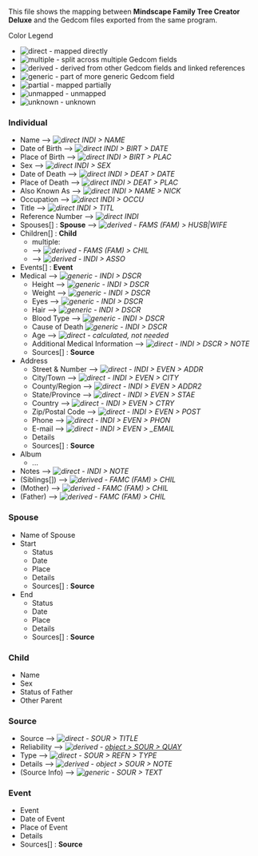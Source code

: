 This file shows the mapping between **Mindscape Family Tree Creator Deluxe** and the Gedcom files exported from the same program.

Color Legend
- ![direct](https://placehold.it/10/00ff00?text=+) - mapped directly
- ![multiple](https://placehold.it/10/ccff11?text=+) - split across multiple Gedcom fields
- ![derived](https://placehold.it/10/ccff11?text=+) - derived from other Gedcom fields and linked references
- ![generic](https://placehold.it/10/ffff00?text=+) - part of more generic Gedcom field
- ![partial](https://placehold.it/10/ffaa00?text=+) - mapped partially
- ![unmapped](https://placehold.it/10/ff0000?text=+) - unmapped
- ![unknown](https://placehold.it/10/00ffff?text=+) - unknown

### Individual

- Name --> *![direct](https://placehold.it/10/00ff00?text=+) INDI > NAME*
- Date of Birth --> *![direct](https://placehold.it/10/00ff00?text=+) INDI > BIRT > DATE*
- Place of Birth --> *![direct](https://placehold.it/10/00ff00?text=+) INDI > BIRT > PLAC*
- Sex --> *![direct](https://placehold.it/10/00ff00?text=+) INDI > SEX*
- Date of Death --> *![direct](https://placehold.it/10/00ff00?text=+) INDI > DEAT > DATE*
- Place of Death --> *![direct](https://placehold.it/10/00ff00?text=+) INDI > DEAT > PLAC*
- Also Known As --> *![direct](https://placehold.it/10/00ff00?text=+) INDI > NAME > NICK*
- Occupation --> *![direct](https://placehold.it/10/00ff00?text=+) INDI > OCCU*
- Title --> *![direct](https://placehold.it/10/00ff00?text=+) INDI > TITL*
- Reference Number --> *![direct](https://placehold.it/10/00ff00?text=+) INDI*
- Spouses[] : **Spouse** --> *![derived](https://placehold.it/10/ccff11?text=+) - FAMS (FAM) > HUSB|WIFE*
- Children[] : **Child**
  - multiple:
  - --> *![derived](https://placehold.it/10/ccff11?text=+) - FAMS (FAM) > CHIL*
  - --> *![derived](https://placehold.it/10/ccff11?text=+) - INDI > ASSO*
- Events[] : **Event**
- Medical --> *![generic](https://placehold.it/10/ffff00?text=+) - INDI > DSCR*
  - Height --> *![generic](https://placehold.it/10/ffff00?text=+) - INDI > DSCR*
  - Weight --> *![generic](https://placehold.it/10/ffff00?text=+) - INDI > DSCR*
  - Eyes --> *![generic](https://placehold.it/10/ffff00?text=+) - INDI > DSCR*
  - Hair --> *![generic](https://placehold.it/10/ffff00?text=+) - INDI > DSCR*
  - Blood Type --> *![generic](https://placehold.it/10/ffff00?text=+) - INDI > DSCR*
  - Cause of Death *![generic](https://placehold.it/10/ffff00?text=+) - INDI > DSCR*
  - Age --> *![direct](https://placehold.it/10/00ff00?text=+) - calculated, not needed*
  - Additional Medical Information --> *![direct](https://placehold.it/10/00ff00?text=+) - INDI > DSCR > NOTE*
  - Sources[] : **Source**
- Address
  - Street & Number --> *![direct](https://placehold.it/10/00ff00?text=+) - INDI > EVEN > ADDR*
  - City/Town --> *![direct](https://placehold.it/10/00ff00?text=+) - INDI > EVEN > CITY*
  - County/Region --> *![direct](https://placehold.it/10/00ff00?text=+) - INDI > EVEN > ADDR2*
  - State/Province --> *![direct](https://placehold.it/10/00ff00?text=+) - INDI > EVEN > STAE*
  - Country --> *![direct](https://placehold.it/10/00ff00?text=+) - INDI > EVEN > CTRY*
  - Zip/Postal Code --> *![direct](https://placehold.it/10/00ff00?text=+) - INDI > EVEN > POST*
  - Phone --> *![direct](https://placehold.it/10/00ff00?text=+) - INDI > EVEN > PHON*
  - E-mail --> *![direct](https://placehold.it/10/00ff00?text=+) - INDI > EVEN > _EMAIL*
  - Details
  - Sources[] : **Source**
- Album
  - ...
- Notes --> *![direct](https://placehold.it/10/00ff00?text=+) - INDI > NOTE*
- (Siblings[]) --> *![derived](https://placehold.it/10/ccff11?text=+) - FAMC (FAM) > CHIL*
- (Mother) --> *![derived](https://placehold.it/10/ccff11?text=+) - FAMC (FAM) > CHIL*
- (Father) --> *![derived](https://placehold.it/10/ccff11?text=+) - FAMC (FAM) > CHIL*

### Spouse

- Name of Spouse
- Start
  - Status
  - Date
  - Place
  - Details
  - Sources[] : **Source**
- End
  - Status
  - Date
  - Place
  - Details
  - Sources[] : **Source**

### Child

- Name
- Sex
- Status of Father
- Other Parent

### Source

- Source --> *![direct](https://placehold.it/10/00ff00?text=+) - SOUR > TITLE*
- Reliability --> *![derived](https://placehold.it/10/ccff11?text=+) - [object > SOUR > QUAY](http://homepages.rootsweb.ancestry.com/~pmcbride/gedcom/55gcch2.htm#SOURCE_CITATION)*
- Type --> *![direct](https://placehold.it/10/00ff00?text=+) - SOUR > REFN > TYPE*
- Details --> *![derived](https://placehold.it/10/ccff11?text=+) - object > SOUR > NOTE*
- (Source Info) --> *![generic](https://placehold.it/10/ffff00?text=+) - SOUR > TEXT*

### Event

- Event
- Date of Event
- Place of Event
- Details
- Sources[] : **Source**
